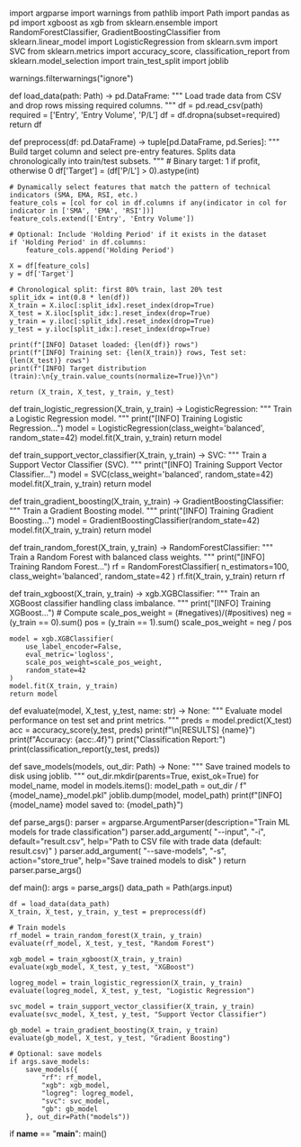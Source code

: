import argparse
import warnings
from pathlib import Path
import pandas as pd
import xgboost as xgb
from sklearn.ensemble import RandomForestClassifier, GradientBoostingClassifier
from sklearn.linear_model import LogisticRegression
from sklearn.svm import SVC
from sklearn.metrics import accuracy_score, classification_report
from sklearn.model_selection import train_test_split
import joblib

warnings.filterwarnings("ignore")


def load_data(path: Path) -> pd.DataFrame:
    """
    Load trade data from CSV and drop rows missing required columns.
    """
    df = pd.read_csv(path)
    required = ['Entry', 'Entry Volume', 'P/L']
    df = df.dropna(subset=required)
    return df


def preprocess(df: pd.DataFrame) -> tuple[pd.DataFrame, pd.Series]:
    """
    Build target column and select pre-entry features.
    Splits data chronologically into train/test subsets.
    """
    # Binary target: 1 if profit, otherwise 0
    df['Target'] = (df['P/L'] > 0).astype(int)

    # Dynamically select features that match the pattern of technical indicators (SMA, EMA, RSI, etc.)
    feature_cols = [col for col in df.columns if any(indicator in col for indicator in ['SMA', 'EMA', 'RSI'])]
    feature_cols.extend(['Entry', 'Entry Volume'])

    # Optional: Include 'Holding Period' if it exists in the dataset
    if 'Holding Period' in df.columns:
        feature_cols.append('Holding Period')

    X = df[feature_cols]
    y = df['Target']

    # Chronological split: first 80% train, last 20% test
    split_idx = int(0.8 * len(df))
    X_train = X.iloc[:split_idx].reset_index(drop=True)
    X_test = X.iloc[split_idx:].reset_index(drop=True)
    y_train = y.iloc[:split_idx].reset_index(drop=True)
    y_test = y.iloc[split_idx:].reset_index(drop=True)

    print(f"[INFO] Dataset loaded: {len(df)} rows")
    print(f"[INFO] Training set: {len(X_train)} rows, Test set: {len(X_test)} rows")
    print(f"[INFO] Target distribution (train):\n{y_train.value_counts(normalize=True)}\n")

    return (X_train, X_test, y_train, y_test)


def train_logistic_regression(X_train, y_train) -> LogisticRegression:
    """
    Train a Logistic Regression model.
    """
    print("[INFO] Training Logistic Regression...")
    model = LogisticRegression(class_weight='balanced', random_state=42)
    model.fit(X_train, y_train)
    return model


def train_support_vector_classifier(X_train, y_train) -> SVC:
    """
    Train a Support Vector Classifier (SVC).
    """
    print("[INFO] Training Support Vector Classifier...")
    model = SVC(class_weight='balanced', random_state=42)
    model.fit(X_train, y_train)
    return model


def train_gradient_boosting(X_train, y_train) -> GradientBoostingClassifier:
    """
    Train a Gradient Boosting model.
    """
    print("[INFO] Training Gradient Boosting...")
    model = GradientBoostingClassifier(random_state=42)
    model.fit(X_train, y_train)
    return model


def train_random_forest(X_train, y_train) -> RandomForestClassifier:
    """
    Train a Random Forest with balanced class weights.
    """
    print("[INFO] Training Random Forest...")
    rf = RandomForestClassifier(
        n_estimators=100,
        class_weight='balanced',
        random_state=42
    )
    rf.fit(X_train, y_train)
    return rf


def train_xgboost(X_train, y_train) -> xgb.XGBClassifier:
    """
    Train an XGBoost classifier handling class imbalance.
    """
    print("[INFO] Training XGBoost...")
    # Compute scale_pos_weight = (#negatives)/(#positives)
    neg = (y_train == 0).sum()
    pos = (y_train == 1).sum()
    scale_pos_weight = neg / pos

    model = xgb.XGBClassifier(
        use_label_encoder=False,
        eval_metric='logloss',
        scale_pos_weight=scale_pos_weight,
        random_state=42
    )
    model.fit(X_train, y_train)
    return model


def evaluate(model, X_test, y_test, name: str) -> None:
    """
    Evaluate model performance on test set and print metrics.
    """
    preds = model.predict(X_test)
    acc = accuracy_score(y_test, preds)
    print(f"\n[RESULTS] {name}")
    print(f"Accuracy: {acc:.4f}")
    print("Classification Report:")
    print(classification_report(y_test, preds))


def save_models(models, out_dir: Path) -> None:
    """
    Save trained models to disk using joblib.
    """
    out_dir.mkdir(parents=True, exist_ok=True)
    for model_name, model in models.items():
        model_path = out_dir / f"{model_name}_model.pkl"
        joblib.dump(model, model_path)
        print(f"[INFO] {model_name} model saved to: {model_path}")


def parse_args():
    parser = argparse.ArgumentParser(description="Train ML models for trade classification")
    parser.add_argument(
        "--input", "-i",
        default="result.csv",
        help="Path to CSV file with trade data (default: result.csv)"
    )
    parser.add_argument(
        "--save-models", "-s",
        action="store_true",
        help="Save trained models to disk"
    )
    return parser.parse_args()


def main():
    args = parse_args()
    data_path = Path(args.input)

    df = load_data(data_path)
    X_train, X_test, y_train, y_test = preprocess(df)

    # Train models
    rf_model = train_random_forest(X_train, y_train)
    evaluate(rf_model, X_test, y_test, "Random Forest")

    xgb_model = train_xgboost(X_train, y_train)
    evaluate(xgb_model, X_test, y_test, "XGBoost")

    logreg_model = train_logistic_regression(X_train, y_train)
    evaluate(logreg_model, X_test, y_test, "Logistic Regression")

    svc_model = train_support_vector_classifier(X_train, y_train)
    evaluate(svc_model, X_test, y_test, "Support Vector Classifier")

    gb_model = train_gradient_boosting(X_train, y_train)
    evaluate(gb_model, X_test, y_test, "Gradient Boosting")

    # Optional: save models
    if args.save_models:
        save_models({
            "rf": rf_model,
            "xgb": xgb_model,
            "logreg": logreg_model,
            "svc": svc_model,
            "gb": gb_model
        }, out_dir=Path("models"))


if __name__ == "__main__":
    main()
